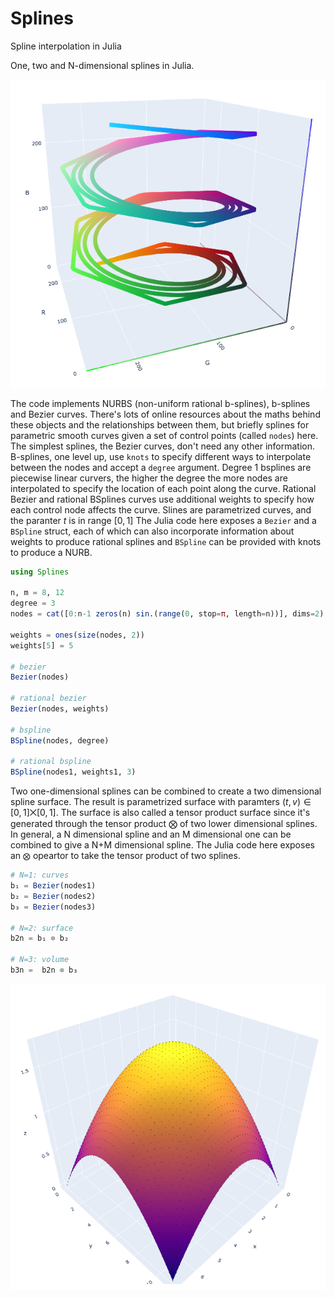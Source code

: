 # Splines
Spline interpolation in Julia

One, two and N-dimensional splines in Julia.

![](colors.png)

The code implements NURBS (non-uniform rational b-splines), b-splines and Bezier curves.
There's lots of online resources about the maths behind these objects and the relationships between them, but briefly splines for parametric smooth curves given a set of control points (called `nodes`) here.
The simplest splines, the Bezier curves, don't need any other information. B-splines, one level up, use `knots` to specify different ways to interpolate between the nodes and accept a `degree` argument. Degree 1 bsplines are piecewise linear curvers, the higher the degree the more nodes are interpolated to specify the location of each point along the curve. Rational Bezier and rational BSplines curves use additional weights to specify how each control node affects the curve. Slines are parametrized curves, and the paranter $t$ is in range $[0, 1]$
The Julia code here exposes a `Bezier` and a `BSpline` struct, each of which can also incorporate information about weights to produce rational splines and `BSpline` can be provided with knots to produce a NURB.


```Julia
using Splines

n, m = 8, 12
degree = 3
nodes = cat([0:n-1 zeros(n) sin.(range(0, stop=π, length=n))], dims=2)'

weights = ones(size(nodes, 2))
weights[5] = 5

# bezier
Bezier(nodes)

# rational bezier
Bezier(nodes, weights)

# bspline
BSpline(nodes, degree)

# rational bspline
BSpline(nodes1, weights1, 3)
```

Two one-dimensional splines can be combined to create a two dimensional spline surface. The result is parametrized surface with paramters $(t, v) ∈ [0, 1] ⨉ [0, 1]$. The surface is also called a tensor product surface since it's generated through the tensor product ⨂ of two lower dimensional splines. In general, a N dimensional spline and an M dimensional one can be combined to give a N+M dimensional spline. The Julia code here exposes an `⨂` opeartor to take the tensor product of two splines.


```Julia
# N=1: curves
b₁ = Bezier(nodes1)
b₂ = Bezier(nodes2)
b₃ = Bezier(nodes3)

# N=2: surface
b2n = b₁ ⊗ b₂

# N=3: volume
b3n =  b2n ⊗ b₃

```


![](surf.png)
